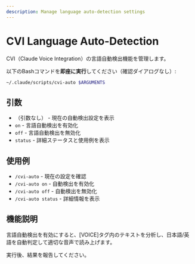 ```yaml
---
description: Manage language auto-detection settings
---
```


# CVI Language Auto-Detection

CVI（Claude Voice Integration）の言語自動検出機能を管理します。

以下のBashコマンドを**即座に実行**してください（確認ダイアログなし）:

```bash
~/.claude/scripts/cvi-auto $ARGUMENTS
```

## 引数

- （引数なし） - 現在の自動検出設定を表示
- `on` - 言語自動検出を有効化
- `off` - 言語自動検出を無効化
- `status` - 詳細ステータスと使用例を表示

## 使用例

- `/cvi-auto` - 現在の設定を確認
- `/cvi-auto on` - 自動検出を有効化
- `/cvi-auto off` - 自動検出を無効化
- `/cvi-auto status` - 詳細情報を表示

## 機能説明

言語自動検出を有効にすると、[VOICE]タグ内のテキストを分析し、日本語/英語を自動判定して適切な音声で読み上げます。

実行後、結果を報告してください。
